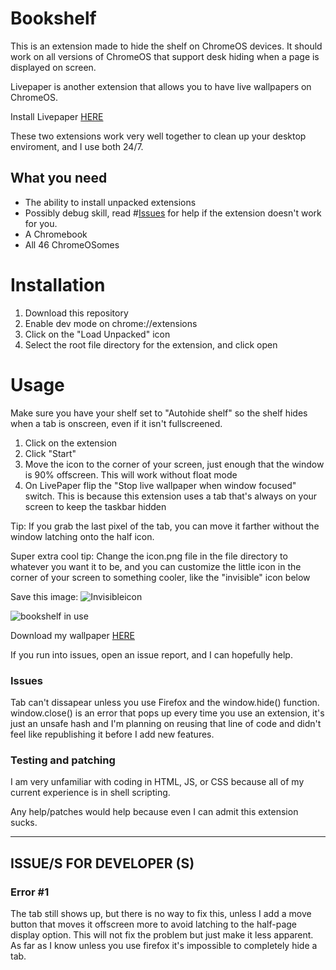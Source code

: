 # Bookshelf
This is an extension made to hide the shelf on ChromeOS devices. It should work on all versions of ChromeOS that support desk hiding when a page is displayed on screen.

Livepaper is another extension that allows you to have live wallpapers on ChromeOS.

Install Livepaper [HERE](https://github.com/supechicken/ChromeOS-LivePaper)

These two extensions work very well together to clean up your desktop enviroment, and I use both 24/7.

## What you need
- The ability to install unpacked extensions
- Possibly debug skill, read #[Issues](https://github.com/grumpyman12601/bookshelf#issues) for help if the extension doesn't work for you.
- A Chromebook
- All 46 ChromeOSomes

# Installation
1. Download this repository
2. Enable dev mode on chrome://extensions
3. Click on the "Load Unpacked" icon
4. Select the root file directory for the extension, and click open

# Usage
Make sure you have your shelf set to "Autohide shelf" so the shelf hides when a tab is onscreen, even if it isn't fullscreened.
1. Click on the extension
2. Click "Start"
3. Move the icon to the corner of your screen, just enough that the window is 90% offscreen. This will work without float mode
4. On LivePaper flip the "Stop live wallpaper when window focused" switch. This is because this extension uses a tab that's always on your screen to keep the taskbar hidden

Tip: If you grab the last pixel of the tab, you can move it farther without the window latching onto the half icon.

Super extra cool tip: Change the icon.png file in the file directory to whatever you want it to be, and you can customize the little icon in the corner of your screen to something cooler, like the "invisible" icon below

Save this image: ![Invisibleicon](https://github.com/grumpyman12601/bookshelf/assets/101584530/f3db1357-bb05-4fed-b6fa-be78c3d4380b)


![bookshelf in use](https://github.com/grumpyman12601/bookshelf/assets/101584530/b001ab54-f868-4738-8ced-e87a7a362919)

Download my wallpaper [HERE](https://www.artstation.com/artwork/GXwZgz)

If you run into issues, open an issue report, and I can hopefully help.

### Issues
Tab can't dissapear unless you use Firefox and the window.hide() function.
window.close() is an error that pops up every time you use an extension, it's just an unsafe hash and I'm planning on reusing that line of code and didn't feel like republishing it before I add new features.

### Testing and patching
I am very unfamiliar with coding in HTML, JS, or CSS because all of my current experience is in shell scripting.

Any help/patches would help because even I can admit this extension sucks.

-------------------------------------------------------------------------------------------------------------------------------------------------------------------------------------
## ISSUE/S FOR DEVELOPER (S)
### Error #1
The tab still shows up, but there is no way to fix this, unless I add a move button that moves it offscreen more to avoid latching to the half-page display option. This will not fix the problem but just make it less apparent. As far as I know unless you use firefox it's impossible to completely hide a tab.
